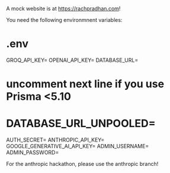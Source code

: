 A mock website is at https://rachpradhan.com!




You need the following environmnent variables:
# .env
GROQ_API_KEY=
OPENAI_API_KEY=
DATABASE_URL=
# uncomment next line if you use Prisma <5.10
# DATABASE_URL_UNPOOLED=
AUTH_SECRET=
ANTHROPIC_API_KEY=
GOOGLE_GENERATIVE_AI_API_KEY=
ADMIN_USERNAME=
ADMIN_PASSWORD=


For the anthropic hackathon, please use the anthropic branch!